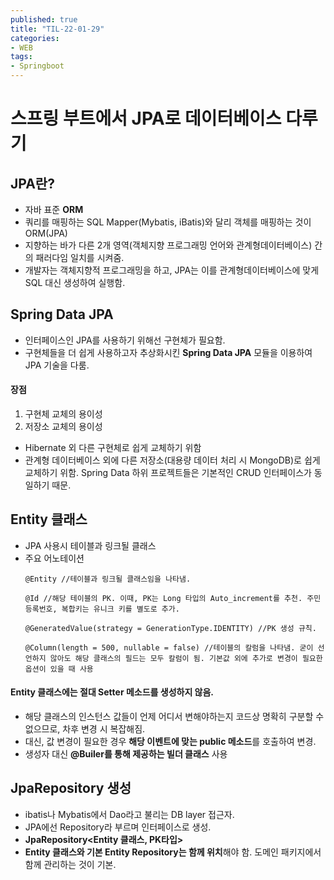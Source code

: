 ```yaml
---
published: true
title: "TIL-22-01-29"
categories: 
- WEB
tags:
- Springboot
---
```


# 스프링 부트에서 JPA로 데이터베이스 다루기
## JPA란?
* 자바 표준 **ORM**
* 쿼리를 매핑하는 SQL Mapper(Mybatis, iBatis)와 달리 객체를 매핑하는 것이 ORM(JPA)
* 지향하는 바가 다른 2개 영역(객체지향 프로그래밍 언어와 관계형데이터베이스) 간의 패러다임 일치를 시켜줌.
* 개발자는 객체지향적 프로그래밍을 하고, JPA는 이를 관계형데이터베이스에  맞게 SQL 대신 생성하여 실행함.



## Spring Data JPA
* 인터페이스인 JPA를 사용하기 위해선 구현체가 필요함.
* 구현체들을 더 쉽게 사용하고자 추상화시킨 **Spring Data JPA** 모듈을 이용하여 JPA 기술을 다룸.

#### 장점
1. 구현체 교체의 용이성  
2. 저장소 교체의 용이성 
* Hibernate 외 다른 구현체로 쉽게 교체하기 위함
* 관계형 데이터베이스 외에 다른 저장소(대용량 데이터 처리 시 MongoDB)로 쉽게 교체하기 위함. Spring Data 하위 프로젝트들은 기본적인 CRUD 인터페이스가 동일하기 때문.



## Entity 클래스
* JPA 사용시 테이블과 링크될 클래스
* 주요 어노테이션
  ```
  @Entity //테이블과 링크될 클래스임을 나타냄.

  @Id //해당 테이블의 PK. 이때, PK는 Long 타입의 Auto_increment를 추천. 주민등록번호, 복합키는 유니크 키를 별도로 추가.

  @GeneratedValue(strategy = GenerationType.IDENTITY) //PK 생성 규칙.

  @Column(length = 500, nullable = false) //테이블의 칼럼을 나타냄. 굳이 선언하지 않아도 해당 클래스의 필드는 모두 칼럼이 됨. 기본값 외에 추가로 변경이 필요한 옵션이 있을 때 사용
  ```  

#### **Entity 클래스에는 절대 Setter 메소드를 생성하지 않음.** 
* 해당 클래스의 인스턴스 값들이 언제 어디서 변해야하는지 코드상 명확히 구분할 수 없으므로, 차후 변경 시 복잡해짐.
* 대신, 값 변경이 필요한 경우 **해당 이벤트에 맞는 public 메소드**를 호출하여 변경.
* 생성자 대신 **@Builer를 통해 제공하는 빌더 클래스** 사용

## JpaRepository 생성

* ibatis나 Mybatis에서 Dao라고 불리는 DB layer 접근자.
* JPA에선 Repository라 부르며 인터페이스로 생성. 
* **JpaRepository<Entity 클래스, PK타입>**
* **Entity 클래스와 기본 Entity Repository는 함께 위치**해야 함. 도메인 패키지에서 함께 관리하는 것이 기본.